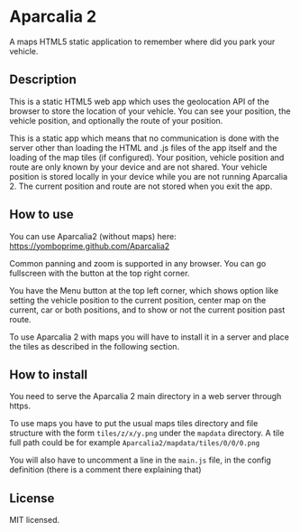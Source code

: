 # Aparcalia 2
A maps HTML5 static application to remember where did you park your vehicle.

## Description

This is a static HTML5 web app which uses the geolocation API of the browser to store the location of your vehicle. You can see your position, the vehicle position, and optionally the route of your position.

This is a static app which means that no communication is done with the server other than loading the HTML and .js files of the app itself and the loading of the map tiles (if configured). Your position, vehicle position and route are only known by your device and are not shared. Your vehicle position is stored locally in your device while you are not running Aparcalia 2. The current position and route are not stored when you exit the app.

## How to use

You can use Aparcalia2 (without maps) here: https://yomboprime.github.com/Aparcalia2

Common panning and zoom is supported in any browser. You can go fullscreen with the button at the top right corner.

You have the Menu button at the top left corner, which shows option like setting the vehicle position to the current position, center map on the current, car or both positions, and to show or not the current position past route.

To use Aparcalia 2 with maps you will have to install it in a server and place the tiles as described in the following section.


## How to install

You need to serve the Aparcalia 2 main directory in a web server through https.

To use maps you have to put the usual maps tiles directory and file structure with the form `tiles/z/x/y.png` under the `mapdata` directory. A tile full path could be for example `Aparcalia2/mapdata/tiles/0/0/0.png`

You will also have to uncomment a line in the `main.js` file, in the config definition (there is a comment there explaining that)

## License

MIT licensed.
